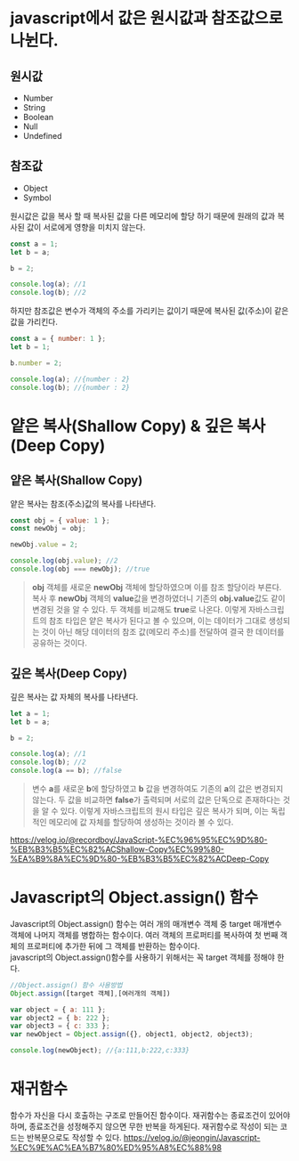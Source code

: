 # javascript에서 값은 원시값과 참조값으로 나뉜다.

## 원시값

- Number
- String
- Boolean
- Null
- Undefined

## 참조값

- Object
- Symbol

원시값은 값을 복사 할 때 복사된 값을 다른 메모리에 할당 하기 때문에 원래의 값과 복사된 값이 서로에게 영향을 미치지 않는다.

```js
const a = 1;
let b = a;

b = 2;

console.log(a); //1
console.log(b); //2
```

하지만 참조값은 변수가 객체의 주소를 가리키는 값이기 때문에 복사된 값(주소)이 같은 값을 가리킨다.

```js
const a = { number: 1 };
let b = 1;

b.number = 2;

console.log(a); //{number : 2}
console.log(b); //{number : 2}
```

# 얕은 복사(Shallow Copy) & 깊은 복사(Deep Copy)

## 얕은 복사(Shallow Copy)

얕은 복사는 참조(주소)값의 복사를 나타낸다.

```js
const obj = { value: 1 };
const newObj = obj;

newObj.value = 2;

console.log(obj.value); //2
console.log(obj === newObj); //true
```

> **obj** 객체를 새로운 **newObj** 객체에 할당하였으며 이를 참조 할당이라 부른다. 복사 후 **newObj** 객체의 **value**값을 변경하였더니 기존의 **obj.value**값도 같이 변경된 것을 알 수 있다. 두 객체를 비교해도 **true**로 나온다. 이렇게 자바스크립트의 참조 타입은 얕은 복사가 된다고 볼 수 있으며, 이는 데이터가 그대로 생성되는 것이 아닌 해당 데이터의 참조 값(메모리 주소)를 전달하여 결국 한 데이터를 공유하는 것이다.

## 깊은 복사(Deep Copy)

깊은 복사는 값 자체의 복사를 나타낸다.

```js
let a = 1;
let b = a;

b = 2;

console.log(a); //1
console.log(b); //2
console.log(a == b); //false
```

> 변수 **a**를 새로운 **b**에 할당하였고 **b** 값을 변경하여도 기존의 **a**의 값은 변경되지 않는다. 두 값을 비교하면 **false**가 출력되며 서로의 값은 단독으로 존재하다는 것을 알 수 있다. 이렇게 자바스크립트의 원시 타입은 깊은 복사가 되며, 이는 독립적인 메모리에 값 자체를 할당하여 생성하는 것이라 볼 수 있다.

https://velog.io/@recordboy/JavaScript-%EC%96%95%EC%9D%80-%EB%B3%B5%EC%82%ACShallow-Copy%EC%99%80-%EA%B9%8A%EC%9D%80-%EB%B3%B5%EC%82%ACDeep-Copy

# Javascript의 Object.assign() 함수

Javascript의 Object.assign() 함수는 여러 개의 매개변수 객체 중 target 매개변수 객체에 나머지 객체를 병합하는 함수이다. 여러 객체의 프로퍼티를 복사하여 첫 번째 객체의 프로퍼티에 추가한 뒤에 그 객체를 반환하는 함수이다.<br />
javascript의 Object.assign()함수를 사용하기 위해서는 꼭 target 객체를 정해야 한다.

```js
//Object.assign() 함수 사용방법
Object.assign([target 객체],[여러개의 객체])
```

```js
var object = { a: 111 };
var object2 = { b: 222 };
var object3 = { c: 333 };
var newObject = Object.assign({}, object1, object2, object3);

console.log(newObject); //{a:111,b:222,c:333}
```

# 재귀함수

함수가 자신을 다시 호출하는 구조로 만들어진 함수이다. 재귀함수는 종료조건이 있어야 하며, 종료조건을 성정해주지 않으면 무한 반복을 하게된다. 재귀함수로 작성이 되는 코드는 반복문으로도 작성할 수 있다.
https://velog.io/@jeongin/Javascript-%EC%9E%AC%EA%B7%80%ED%95%A8%EC%88%98
